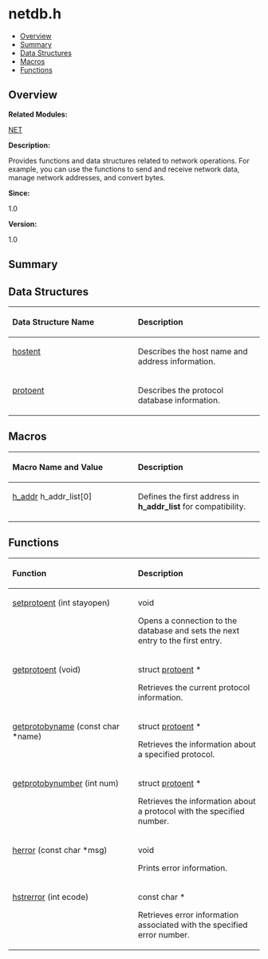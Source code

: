 # netdb.h<a name="EN-US_TOPIC_0000001054909432"></a>

-   [Overview](#section522354055165628)
-   [Summary](#section396219514165628)
-   [Data Structures](#nested-classes)
-   [Macros](#define-members)
-   [Functions](#func-members)

## **Overview**<a name="section522354055165628"></a>

**Related Modules:**

[NET](net.md)

**Description:**

Provides functions and data structures related to network operations. For example, you can use the functions to send and receive network data, manage network addresses, and convert bytes. 

**Since:**

1.0

**Version:**

1.0

## **Summary**<a name="section396219514165628"></a>

## Data Structures<a name="nested-classes"></a>

<a name="table1965837525165628"></a>
<table><thead align="left"><tr id="row1193161300165628"><th class="cellrowborder" valign="top" width="50%" id="mcps1.1.3.1.1"><p id="p1284072601165628"><a name="p1284072601165628"></a><a name="p1284072601165628"></a>Data Structure Name</p>
</th>
<th class="cellrowborder" valign="top" width="50%" id="mcps1.1.3.1.2"><p id="p951530028165628"><a name="p951530028165628"></a><a name="p951530028165628"></a>Description</p>
</th>
</tr>
</thead>
<tbody><tr id="row1508698289165628"><td class="cellrowborder" valign="top" width="50%" headers="mcps1.1.3.1.1 "><p id="p237010360165628"><a name="p237010360165628"></a><a name="p237010360165628"></a><a href="hostent.md">hostent</a></p>
</td>
<td class="cellrowborder" valign="top" width="50%" headers="mcps1.1.3.1.2 "><p id="p2028035767165628"><a name="p2028035767165628"></a><a name="p2028035767165628"></a>Describes the host name and address information. </p>
</td>
</tr>
<tr id="row2021117948165628"><td class="cellrowborder" valign="top" width="50%" headers="mcps1.1.3.1.1 "><p id="p1984725920165628"><a name="p1984725920165628"></a><a name="p1984725920165628"></a><a href="protoent.md">protoent</a></p>
</td>
<td class="cellrowborder" valign="top" width="50%" headers="mcps1.1.3.1.2 "><p id="p1226195740165628"><a name="p1226195740165628"></a><a name="p1226195740165628"></a>Describes the protocol database information. </p>
</td>
</tr>
</tbody>
</table>

## Macros<a name="define-members"></a>

<a name="table1301973803165628"></a>
<table><thead align="left"><tr id="row1249551633165628"><th class="cellrowborder" valign="top" width="50%" id="mcps1.1.3.1.1"><p id="p803883459165628"><a name="p803883459165628"></a><a name="p803883459165628"></a>Macro Name and Value</p>
</th>
<th class="cellrowborder" valign="top" width="50%" id="mcps1.1.3.1.2"><p id="p590868828165628"><a name="p590868828165628"></a><a name="p590868828165628"></a>Description</p>
</th>
</tr>
</thead>
<tbody><tr id="row705880490165628"><td class="cellrowborder" valign="top" width="50%" headers="mcps1.1.3.1.1 "><p id="p410449291165628"><a name="p410449291165628"></a><a name="p410449291165628"></a><a href="net.md#ga4d04a8261523c8f3473946257c12ce5b">h_addr</a>   h_addr_list[0]</p>
</td>
<td class="cellrowborder" valign="top" width="50%" headers="mcps1.1.3.1.2 "><p id="p1436680089165628"><a name="p1436680089165628"></a><a name="p1436680089165628"></a>Defines the first address in <strong id="b697573283165628"><a name="b697573283165628"></a><a name="b697573283165628"></a>h_addr_list</strong> for compatibility. </p>
</td>
</tr>
</tbody>
</table>

## Functions<a name="func-members"></a>

<a name="table688482281165628"></a>
<table><thead align="left"><tr id="row304893744165628"><th class="cellrowborder" valign="top" width="50%" id="mcps1.1.3.1.1"><p id="p128665300165628"><a name="p128665300165628"></a><a name="p128665300165628"></a>Function</p>
</th>
<th class="cellrowborder" valign="top" width="50%" id="mcps1.1.3.1.2"><p id="p1547071336165628"><a name="p1547071336165628"></a><a name="p1547071336165628"></a>Description</p>
</th>
</tr>
</thead>
<tbody><tr id="row1572881363165628"><td class="cellrowborder" valign="top" width="50%" headers="mcps1.1.3.1.1 "><p id="p56314691165628"><a name="p56314691165628"></a><a name="p56314691165628"></a><a href="net.md#ga6a806414e4ae5bffb09e3a1d25d8db75">setprotoent</a> (int stayopen)</p>
</td>
<td class="cellrowborder" valign="top" width="50%" headers="mcps1.1.3.1.2 "><p id="p1163956187165628"><a name="p1163956187165628"></a><a name="p1163956187165628"></a>void </p>
<p id="p1631345549165628"><a name="p1631345549165628"></a><a name="p1631345549165628"></a>Opens a connection to the database and sets the next entry to the first entry. </p>
</td>
</tr>
<tr id="row1420555127165628"><td class="cellrowborder" valign="top" width="50%" headers="mcps1.1.3.1.1 "><p id="p1734829568165628"><a name="p1734829568165628"></a><a name="p1734829568165628"></a><a href="net.md#gaca0da70657afbc3e723990bb229deec3">getprotoent</a> (void)</p>
</td>
<td class="cellrowborder" valign="top" width="50%" headers="mcps1.1.3.1.2 "><p id="p411043919165628"><a name="p411043919165628"></a><a name="p411043919165628"></a>struct <a href="protoent.md">protoent</a> * </p>
<p id="p1534046576165628"><a name="p1534046576165628"></a><a name="p1534046576165628"></a>Retrieves the current protocol information. </p>
</td>
</tr>
<tr id="row1722092473165628"><td class="cellrowborder" valign="top" width="50%" headers="mcps1.1.3.1.1 "><p id="p501971423165628"><a name="p501971423165628"></a><a name="p501971423165628"></a><a href="net.md#ga83ac8a97dd9d895cda658af3aa46fd55">getprotobyname</a> (const char *name)</p>
</td>
<td class="cellrowborder" valign="top" width="50%" headers="mcps1.1.3.1.2 "><p id="p84797612165628"><a name="p84797612165628"></a><a name="p84797612165628"></a>struct <a href="protoent.md">protoent</a> * </p>
<p id="p1271668328165628"><a name="p1271668328165628"></a><a name="p1271668328165628"></a>Retrieves the information about a specified protocol. </p>
</td>
</tr>
<tr id="row1343701595165628"><td class="cellrowborder" valign="top" width="50%" headers="mcps1.1.3.1.1 "><p id="p1024057221165628"><a name="p1024057221165628"></a><a name="p1024057221165628"></a><a href="net.md#gac01697dc4a5b8e434522220913bd46ea">getprotobynumber</a> (int num)</p>
</td>
<td class="cellrowborder" valign="top" width="50%" headers="mcps1.1.3.1.2 "><p id="p1879540640165628"><a name="p1879540640165628"></a><a name="p1879540640165628"></a>struct <a href="protoent.md">protoent</a> * </p>
<p id="p603300628165628"><a name="p603300628165628"></a><a name="p603300628165628"></a>Retrieves the information about a protocol with the specified number. </p>
</td>
</tr>
<tr id="row2010876471165628"><td class="cellrowborder" valign="top" width="50%" headers="mcps1.1.3.1.1 "><p id="p1843339889165628"><a name="p1843339889165628"></a><a name="p1843339889165628"></a><a href="net.md#gaa68de2578d4e0849f82d70b2f5b9af70">herror</a> (const char *msg)</p>
</td>
<td class="cellrowborder" valign="top" width="50%" headers="mcps1.1.3.1.2 "><p id="p2103912834165628"><a name="p2103912834165628"></a><a name="p2103912834165628"></a>void </p>
<p id="p929952898165628"><a name="p929952898165628"></a><a name="p929952898165628"></a>Prints error information. </p>
</td>
</tr>
<tr id="row2078792913165628"><td class="cellrowborder" valign="top" width="50%" headers="mcps1.1.3.1.1 "><p id="p288483793165628"><a name="p288483793165628"></a><a name="p288483793165628"></a><a href="net.md#gac1752c48d9cf2ff87e29f29df6caa585">hstrerror</a> (int ecode)</p>
</td>
<td class="cellrowborder" valign="top" width="50%" headers="mcps1.1.3.1.2 "><p id="p1901645505165628"><a name="p1901645505165628"></a><a name="p1901645505165628"></a>const char * </p>
<p id="p644563864165628"><a name="p644563864165628"></a><a name="p644563864165628"></a>Retrieves error information associated with the specified error number. </p>
</td>
</tr>
</tbody>
</table>

